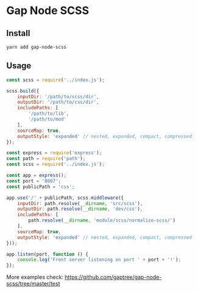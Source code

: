 # Gap Node SCSS

## Install

```shell
yarn add gap-node-scss
```

## Usage

```javascript
const scss = require('../index.js');

scss.build({
    inputDir: '/path/to/scss/dir',
    outputDir: '/path/to/css/dir',
    includePaths: [
        '/path/to/lib',
        '/path/to/mod'
    ],
    sourceMap: true,
    outputStyle: 'expanded' // nested, expanded, compact, compressed
});
```

```javascript
const express = require('express');
const path = require('path');
const scss = require('../index.js');

const app = express();
const port = '8007';
const publicPath = 'css';

app.use('/' + publicPath, scss.middleware({
    inputDir: path.resolve(__dirname, 'src/scss'),
    outputDir: path.resolve(__dirname, 'dev/css'),
    includePaths: [
        path.resolve(__dirname, 'module/scss/normalize-scss/')
    ],
    sourceMap: true,
    outputStyle: 'expanded' // nested, expanded, compact, compressed
}));

app.listen(port, function () {
    console.log('Front server listening on port ' + port + '!');
});
```

More examples check: <https://github.com/gaptree/gap-node-scss/tree/master/test>
